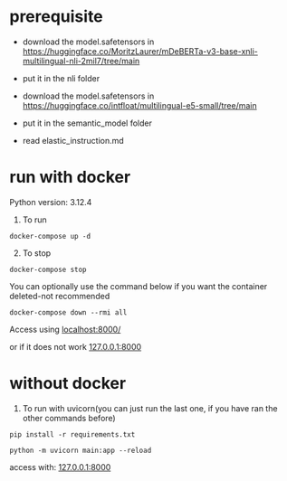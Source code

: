 # prerequisite

- download the model.safetensors in
 https://huggingface.co/MoritzLaurer/mDeBERTa-v3-base-xnli-multilingual-nli-2mil7/tree/main


- put it in the nli folder

- download the model.safetensors in
https://huggingface.co/intfloat/multilingual-e5-small/tree/main 

- put it in the semantic_model folder

- read elastic_instruction.md

# run with docker


Python version: 3.12.4
1. To run
```
docker-compose up -d 
```


2. To stop 
```
docker-compose stop
```

You can optionally use the command below if you want the container deleted-not recommended
```
docker-compose down --rmi all
```

Access using
[localhost:8000/](http://localhost:8000/)

or if it does not work
[127.0.0.1:8000](http://127.0.0.1:8000/)



# without docker

1. To run with uvicorn(you can just run the last one, if you have ran the other commands before)
```
pip install -r requirements.txt

python -m uvicorn main:app --reload
```
access with: 
[127.0.0.1:8000](http://127.0.0.1:8000/)
